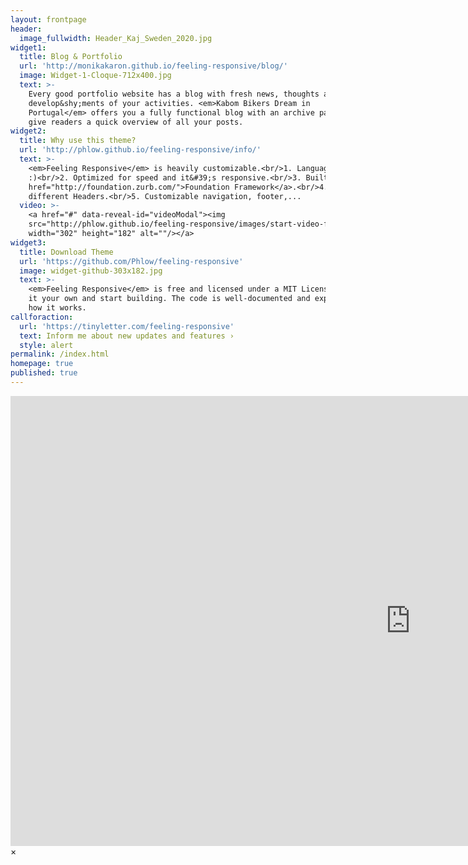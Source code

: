 ```yaml
---
layout: frontpage
header:
  image_fullwidth: Header_Kaj_Sweden_2020.jpg
widget1:
  title: Blog & Portfolio
  url: 'http://monikakaron.github.io/feeling-responsive/blog/'
  image: Widget-1-Cloque-712x400.jpg
  text: >-
    Every good portfolio website has a blog with fresh news, thoughts and
    develop&shy;ments of your activities. <em>Kabom Bikers Dream in
    Portugal</em> offers you a fully functional blog with an archive page to
    give readers a quick overview of all your posts.
widget2:
  title: Why use this theme?
  url: 'http://phlow.github.io/feeling-responsive/info/'
  text: >-
    <em>Feeling Responsive</em> is heavily customizable.<br/>1. Language-Support
    :)<br/>2. Optimized for speed and it&#39;s responsive.<br/>3. Built on <a
    href="http://foundation.zurb.com/">Foundation Framework</a>.<br/>4. Seven
    different Headers.<br/>5. Customizable navigation, footer,...
  video: >-
    <a href="#" data-reveal-id="videoModal"><img
    src="http://phlow.github.io/feeling-responsive/images/start-video-feeling-responsive-302x182.jpg"
    width="302" height="182" alt=""/></a>
widget3:
  title: Download Theme
  url: 'https://github.com/Phlow/feeling-responsive'
  image: widget-github-303x182.jpg
  text: >-
    <em>Feeling Responsive</em> is free and licensed under a MIT License. Make
    it your own and start building. The code is well-documented and explains you
    how it works.
callforaction:
  url: 'https://tinyletter.com/feeling-responsive'
  text: Inform me about new updates and features ›
  style: alert
permalink: /index.html
homepage: true
published: true
---
```


<div id="videoModal" class="reveal-modal large" data-reveal="">
  <div class="flex-video widescreen vimeo" style="display: block;">
    <iframe width="1280" height="720" src="https://www.youtube.com/embed/3b5zCFSmVvU" frameborder="0" allowfullscreen></iframe>
  </div>
  <a class="close-reveal-modal">&#215;</a>
</div>
